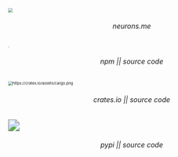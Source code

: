 <img src="https://www.neurons.me/media/neurons-grey.png" style="zoom:55%;" />
<div align="center"><h6><a href="https://neurons.me/" target="_blank" style="text-decoration:none; color:inherit;">neurons.me</a></h6></div>

<img src="https://static-production.npmjs.com/338e4905a2684ca96e08c7780fc68412.png" style="zoom:13%;" />
<div align="center"><h6><a href="https://www.npmjs.com/package/neurons.me" target="_blank" style="text-decoration:none; color:inherit;">npm</a> || source code</h6></div>

<img src="https://crates.io/assets/cargo.png" alt="https://crates.io/assets/cargo.png" style="zoom:55%;" />
<div align="center"><h6><a href="https://crates.io/crates/neurons-me" target="_blank" style="text-decoration:none; color:inherit;">crates.io</a> || source code</h6></div>

<img src="https://pypi.org/static/images/logo-small.8998e9d1.svg" style="zoom:144%;" />
<div align="center"><h6><a href="https://pypi.org/project/neurons.me/" target="_blank" style="text-decoration:none; color:inherit;">pypi</a> || source code</h6></div>

